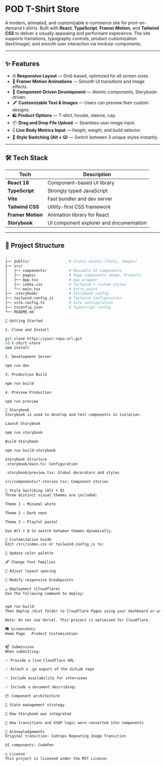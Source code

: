 # POD T-Shirt Store

A modern, animated, and customizable e-commerce site for print-on-demand t-shirts. Built with **React**, **TypeScript**, **Framer Motion**, and **Tailwind CSS** to deliver a visually appealing and performant experience. The site supports transitions, typography controls, product customization (text/image), and smooth user interaction via modular components.

---

## ✨ Features

- 🌐 **Responsive Layout** — Grid-based, optimized for all screen sizes.
- 🎨 **Framer Motion Animations** — Smooth UI transitions and image effects.
- 🧩 **Component-Driven Development** — Atomic components, Storybook-driven.
- 🖋️ **Customizable Text & Images** — Users can preview their custom designs.
- 🛍️ **Product Options** — T-shirt, hoodie, sleevie, cap.
- 📦 **Drag and Drop File Upload** — Seamless user image input.
- 🎚️ **Live Body Metrics Input** — Height, weight, and build selector.
- 🔁 **Style Switching (Alt + Q)** — Switch between 3 unique styles instantly.

---

## 🛠️ Tech Stack

| Tech         | Description                                  |
|--------------|----------------------------------------------|
| **React 18** | Component-based UI library                   |
| **TypeScript** | Strongly typed JavaScript                  |
| **Vite**     | Fast bundler and dev server                  |
| **Tailwind CSS** | Utility-first CSS framework              |
| **Framer Motion** | Animation library for React             |
| **Storybook** | UI component explorer and documentation     |

---

## 📁 Project Structure

```bash
.
├── public/                  # Static assets (fonts, images)
├── src/
│   ├── components/          # Reusable UI components
│   ├── pages/               # Page components (Home, Product)
│   ├── App.tsx              # App wrapper
│   ├── index.css            # Tailwind + custom styles
│   └── main.tsx             # Entry point
├── .storybook/              # Storybook config
├── tailwind.config.js       # Tailwind configuration
├── vite.config.ts           # Vite configuration
├── tsconfig.json            # TypeScript config
└── README.md

🚀 Getting Started

1. Clone and Install

git clone https://your-repo-url.git
cd t-shirt-store
npm install

2. Development Server

npm run dev

3. Production Build

npm run build

4. Preview Production

npm run preview

🧪 Storybook
Storybook is used to develop and test components in isolation.

Launch Storybook

npm run storybook

Build Storybook

npm run build-storybook

Storybook Structure
.storybook/main.ts: Configuration

.storybook/preview.tsx: Global decorators and styles

src/components/*.stories.tsx: Component stories

🌈 Style Switching (Alt + Q)
Three distinct visual themes are included:

Theme 1 – Minimal white

Theme 2 – Dark neon

Theme 3 – Playful pastel

Use Alt + Q to switch between themes dynamically.

🎨 Customization Guide
Edit /src/index.css or tailwind.config.js to:

🎨 Update color palette

🖋️ Change font families

📐 Adjust layout spacing

📱 Modify responsive breakpoints

☁️ Deployment (Cloudflare)
Use the following command to deploy:


npm run build
Then deploy /dist folder to Cloudflare Pages using your dashboard or wrangler.

Note: Do not use Vercel. This project is optimized for Cloudflare.

📷 Screenshots
Home Page	Product Customization


📬 Submission
When submitting:

✅ Provide a live Cloudflare URL

✅ Attach a .gz export of the GitLab repo

✅ Include availability for interviews

✅ Include a document describing:

📦 Component architecture

🔁 State management strategy

📖 How Storybook was integrated

🧩 How transitions and GSAP logic were converted into components

🤝 Acknowledgements
Original transition: Codrops Repeating Image Transition

UI components: CodePen

⚖️ License
This project is licensed under the MIT License.

